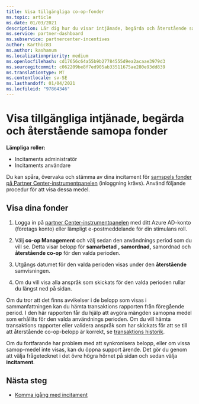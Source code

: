 ```yaml
---
title: Visa tillgängliga co-op-fonder
ms.topic: article
ms.date: 01/03/2021
description: Lär dig hur du visar intjänade, begärda och återstående samopna fonder, Visa förfallo datum och stämma av inkonsekventa belopp.
ms.service: partner-dashboard
ms.subservice: partnercenter-incentives
author: Karthic83
ms.author: kashanum
ms.localizationpriority: medium
ms.openlocfilehash: cd17656c64a55b9b27784555d9ea2acaae3979d3
ms.sourcegitcommit: c062209be8f7ed905ab33511675ae280e93dd839
ms.translationtype: MT
ms.contentlocale: sv-SE
ms.lasthandoff: 01/04/2021
ms.locfileid: "97864346"
---
```

# <a name="view-available-earned-claimed-and-remaining-co-op-funds"></a>Visa tillgängliga intjänade, begärda och återstående samopa fonder

**Lämpliga roller:**

- Incitaments administratör
- Incitaments användare

Du kan spåra, övervaka och stämma av dina incitament för [samspels fonder på Partner Center-instrumentpanelen](https://partner.microsoft.com/dashboard/) (inloggning krävs). Använd följande procedur för att visa dessa medel.

## <a name="view-your-funds"></a>Visa dina fonder

1. Logga in på [partner Center-instrumentpanelen](https://partner.microsoft.com/dashboard/) med ditt Azure AD-konto (företags konto) eller lämpligt e-postmeddelande för din stimulans roll.

2. Välj **co-op Management** och välj sedan den användnings period som du vill se. Detta visar belopp för **samarbetad** **, samordnad,** samordnad och **återstående co-op** för den valda perioden.

3. Utgångs datumet för den valda perioden visas under den **återstående** samvisningen.  

4. Om du vill visa alla anspråk som skickats för den valda perioden rullar du längst ned på sidan.

Om du tror att det finns avvikelser i de belopp som visas i sammanfattningen kan du hämta transaktions rapporten från föregående period. I den här rapporten får du hjälp att avgöra mängden samopna medel som erhållits för den valda användnings perioden. Om du vill hämta transaktions rapporter eller validera anspråk som har skickats för att se till att återstående co-op-belopp är korrekt, se [transaktions historik](/partner-center/payout-statement#transaction-history).

Om du fortfarande har problem med att synkronisera belopp, eller om vissa samop-medel inte visas, kan du öppna support ärende. Det gör du genom att välja frågetecknet i det övre högra hörnet på sidan och sedan välja **incitament**.

## <a name="next-steps"></a>Nästa steg

- [Komma igång med incitament](incentives-get-started-intro.md)
